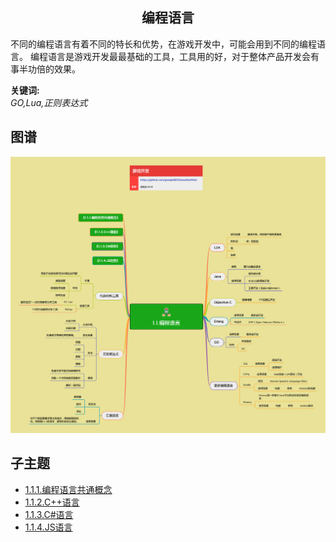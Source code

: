 <h2 align="center">编程语言</h2>
<p>
不同的编程语言有着不同的特长和优势，在游戏开发中，可能会用到不同的编程语言。
编程语言是游戏开发最最基础的工具，工具用的好，对于整体产品开发会有事半功倍的效果。
</p>

**关键词:**<br/>
*GO,Lua,正则表达式*

## 图谱
![图片加载中...](../exports/1.1.编程语言.png?raw=true)

## 子主题
* [1.1.1.编程语言共通概念](https://github.com/gonglei007/GameDevMind/blob/main/mds/1.1.1.编程语言共通概念.md)
* [1.1.2.C++语言](https://github.com/gonglei007/GameDevMind/blob/main/mds/1.1.2.C++语言.md)
* [1.1.3.C#语言](https://github.com/gonglei007/GameDevMind/blob/main/mds/1.1.3.C#语言.md)
* [1.1.4.JS语言](https://github.com/gonglei007/GameDevMind/blob/main/mds/1.1.4.JS语言.md)
